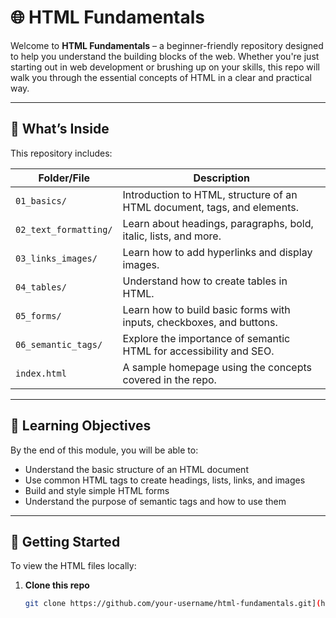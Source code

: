 # 🌐 HTML Fundamentals

Welcome to **HTML Fundamentals** – a beginner-friendly repository designed to help you understand the building blocks of the web. Whether you're just starting out in web development or brushing up on your skills, this repo will walk you through the essential concepts of HTML in a clear and practical way.

---

## 📁 What’s Inside

This repository includes:

| Folder/File | Description |
|-------------|-------------|
| `01_basics/` | Introduction to HTML, structure of an HTML document, tags, and elements. |
| `02_text_formatting/` | Learn about headings, paragraphs, bold, italic, lists, and more. |
| `03_links_images/` | Learn how to add hyperlinks and display images. |
| `04_tables/` | Understand how to create tables in HTML. |
| `05_forms/` | Learn how to build basic forms with inputs, checkboxes, and buttons. |
| `06_semantic_tags/` | Explore the importance of semantic HTML for accessibility and SEO. |
| `index.html` | A sample homepage using the concepts covered in the repo. |

---

## 🎯 Learning Objectives

By the end of this module, you will be able to:

- Understand the basic structure of an HTML document
- Use common HTML tags to create headings, lists, links, and images
- Build and style simple HTML forms
- Understand the purpose of semantic tags and how to use them

---

## 🚀 Getting Started

To view the HTML files locally:

1. **Clone this repo**  
   ```bash
   git clone https://github.com/your-username/html-fundamentals.git](https://github.com/Qiyou0103/html-fundalmental.git)](https://github.com/Qiyou0103/html-fundalmental.git)
